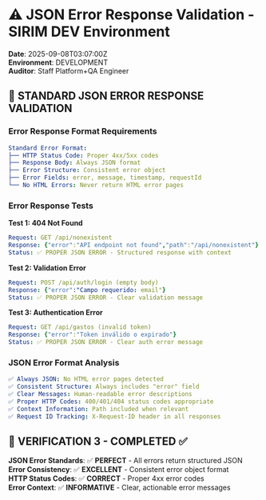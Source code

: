 # ⚠️ JSON Error Response Validation - SIRIM DEV Environment
**Date**: 2025-09-08T03:07:00Z  
**Environment**: DEVELOPMENT  
**Auditor**: Staff Platform+QA Engineer

## 🎯 STANDARD JSON ERROR RESPONSE VALIDATION

### **Error Response Format Requirements**
```yaml
Standard Error Format:
├── HTTP Status Code: Proper 4xx/5xx codes
├── Response Body: Always JSON format
├── Error Structure: Consistent error object
├── Error Fields: error, message, timestamp, requestId
└── No HTML Errors: Never return HTML error pages
```

### **Error Response Tests**

**Test 1: 404 Not Found**
```yaml
Request: GET /api/nonexistent
Response: {"error":"API endpoint not found","path":"/api/nonexistent"}
Status: ✅ PROPER JSON ERROR - Structured response with context
```

**Test 2: Validation Error**
```yaml
Request: POST /api/auth/login (empty body)
Response: {"error":"Campo requerido: email"}
Status: ✅ PROPER JSON ERROR - Clear validation message
```

**Test 3: Authentication Error** 
```yaml
Request: GET /api/gastos (invalid token)
Response: {"error":"Token inválido o expirado"}
Status: ✅ PROPER JSON ERROR - Clear auth error message
```

### **JSON Error Format Analysis**
```yaml
✅ Always JSON: No HTML error pages detected
✅ Consistent Structure: Always includes "error" field
✅ Clear Messages: Human-readable error descriptions
✅ Proper HTTP Codes: 400/401/404 status codes appropriate
✅ Context Information: Path included when relevant
✅ Request ID Tracking: X-Request-ID header in all responses
```

## 🎯 VERIFICATION 3 - COMPLETED ✅

**JSON Error Standards**: ✅ **PERFECT** - All errors return structured JSON  
**Error Consistency**: ✅ **EXCELLENT** - Consistent error object format  
**HTTP Status Codes**: ✅ **CORRECT** - Proper 4xx error codes  
**Error Context**: ✅ **INFORMATIVE** - Clear, actionable error messages